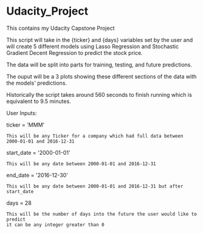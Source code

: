# Udacity_Project
This contains my Udacity Capstone Project

This script will take in the {ticker} and {days} variables set by the user and 
will create 5 different models using Lasso Regression and Stochastic Gradient 
Decent Regression to predict the stock price.

The data will be split into parts for training, testing, and future predictions.

The ouput will be a 3 plots showing these different sections of the data with 
the models' predictions. 

Historically the script takes around 560 seconds to finish running which is 
equivalent to 9.5 minutes.


User Inputs:

ticker = 'MMM'
	
	This will be any Ticker for a company which had full data between 2000-01-01 and 2016-12-31

start_date = '2000-01-01'
	
	This will be any date between 2000-01-01 and 2016-12-31

end_date = '2016-12-30'

	This will be any date between 2000-01-01 and 2016-12-31 but after start_date

days = 28
	
	This will be the number of days into the future the user would like to predict
	it can be any integer greater than 0